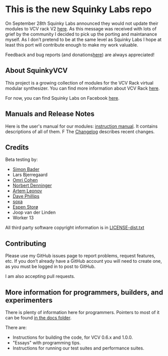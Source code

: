 # This is the new Squinky Labs repo

On September 28th Squinky Labs announced they would not update their modules to VCV rack V2 [here](https://community.vcvrack.com/t/closing-the-squinky-lab/14194/33). As this message was received with lots of grief by the community I decided to pick up the porting and maintanance myself. As I don't pretend to be at the same level as Squinky Labs I hope at least this port will contribute enough to make my work valuable.

Feedback and bug reports (and donations[here](https://www.paypal.com/paypalme/RPJVCV)) are always appreciated!

## About SquinkyVCV

This project is a growing collection of modules for the VCV Rack virtual modular synthesizer. You can find more information about VCV Rack [here](https://vcvrack.com/).

For now, you can find Squinky Labs on Facebook [here](https://www.facebook.com/SquinkyLabs).

## Manuals and Release Notes

Here is the user's manual for our modules: [instruction manual](./docs/booty-shifter.md). It contains descriptions of all of them.
F
The [Changelog](./CHANGELOG.md) describes recent changes.

## Credits

Beta testing by:

* [Simon Bader](https://www.instagram.com/circadiansound)
* Lars Bjerregaard
* [Omri Cohen](https://www.youtube.com/channel/UCuWKHSHTHMV_nVSeNH4gYAg)
* [Norbert Denninger](https://www.youtube.com/c/Wavesunlimited)
* [Artem Leonov](https://www.youtube.com/vcvrackideas)
* [Dave Phillips](https://www.youtube.com/channel/UC4Kw67XwyKACygelcd-D2-g)
* [soxa](https://soxsa.bandcamp.com)
* [Espen Storø](https://www.youtube.com/user/espenstoro)
* Joop van der Linden
* Worker 13

All third party software copyright information is in [LICENSE-dist.txt](./LICENSE-dist.txt)

## Contributing

Please use my GitHub issues page to report problems, request features, etc. If you don’t already have a GitHub account you will need to create one, as you must be logged in to post to GitHub.

I am also accepting pull requests.

## More information for programmers, builders, and experimenters

There is plenty of information here for programmers. Pointers to most of it can be found [in the docs folder](./docs/README.md).

There are:

* Instructions for building the code, for VCV 0.6.x and 1.0.0.
* "Essays" with programming tips.
* Instructions for running our test suites and performance suites.
